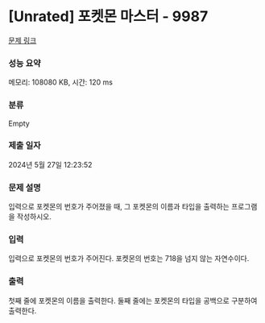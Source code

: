# [Unrated] 포켓몬 마스터 - 9987 

[문제 링크](https://www.acmicpc.net/problem/9987) 

### 성능 요약

메모리: 108080 KB, 시간: 120 ms

### 분류

Empty

### 제출 일자

2024년 5월 27일 12:23:52

### 문제 설명

<p>입력으로 포켓몬의 번호가 주어졌을 때, 그 포켓몬의 이름과 타입을 출력하는 프로그램을 작성하시오.</p>

### 입력 

 <p>입력으로 포켓몬의 번호가 주어진다. 포켓몬의 번호는 718을 넘지 않는 자연수이다.</p>

### 출력 

 <p>첫째 줄에 포켓몬의 이름을 출력한다. 둘째 줄에는 포켓몬의 타입을 공백으로 구분하여 출력한다.</p>

